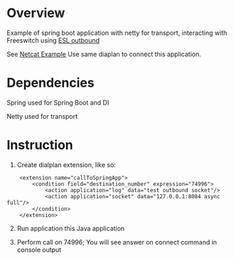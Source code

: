 # Overview
Example of spring boot application with netty for transport, 
interacting with Freeswitch using [ESL outbound](https://freeswitch.org/confluence/display/FREESWITCH/Event+Socket+Outbound)

See [Netcat Example](https://freeswitch.org/confluence/display/FREESWITCH/Event+Socket+Outbound#EventSocketOutbound-UsingNetcat)
Use same diaplan to connect this application.

# Dependencies
Spring used for Spring Boot and DI

Netty used for transport

# Instruction
1. Create dialplan extension, like so:
```$xslt
    <extension name="callToSpringApp">
        <condition field="destination_number" expression="74996">
            <action application="log" data="test outbound socket"/>
            <action application="socket" data="127.0.0.1:8084 async full"/>
        </condition>
    </extension>
```
2. Run application this Java application

3. Perform call on 74996; You will see answer on connect command in console output

